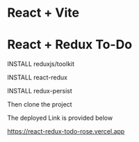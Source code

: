 # React + Vite

# React + Redux To-Do

INSTALL reduxjs/toolkit

INSTALL react-redux

INSTALL redux-persist

Then clone the project 

The deployed Link is provided below

https://react-redux-todo-rose.vercel.app
